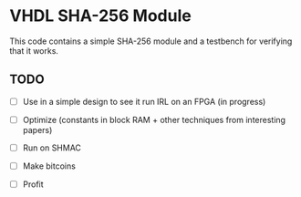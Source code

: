 VHDL SHA-256 Module
===================

This code contains a simple SHA-256 module and a testbench for verifying that it works.

TODO
----
- [ ] Use in a simple design to see it run IRL on an FPGA (in progress)
- [ ] Optimize (constants in block RAM + other techniques from interesting papers)
- [ ] Run on SHMAC
- [ ] Make bitcoins
- [ ] Profit


